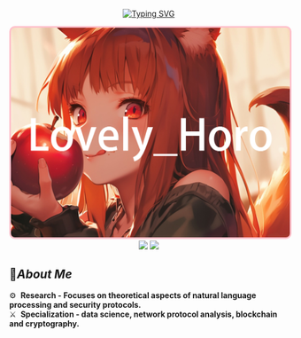 <div align="center"> 

[![Typing SVG](https://readme-typing-svg.demolab.com?font=Anta&size=35&pause=1000&color=F77C48&center=true&vCenter=true&random=false&width=435&lines=Welcome+to+my+NEW+World)](https://git.io/typing-svg)
</div>

<div align="center">
  <img src="img/img-1.jpg" width="690" style="background-color: pink; padding: 3px; border-radius: 10px;">
</div>

<div align="center">
  
  <img src="https://github-readme-stats.vercel.app/api?username=SaaRaaS-1300&show_icons=true&theme=gruvbox" height="200">
  <img src="https://github-readme-stats.vercel.app/api/top-langs/?username=SaaRaaS-1300" height="200">
</div>


## 🌠***About Me***

⚙️ &nbsp;**Research - Focuses on theoretical aspects of natural language processing and security protocols.** \
⚔️ &nbsp;**Specialization - data science, network protocol analysis, blockchain and cryptography.**
